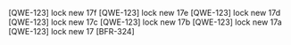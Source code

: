 [QWE-123] lock new 17f
[QWE-123] lock new 17e
[QWE-123] lock new 17d
[QWE-123] lock new 17c
[QWE-123] lock new 17b
[QWE-123] lock new 17a
[QWE-123] lock new 17
[BFR-324]
